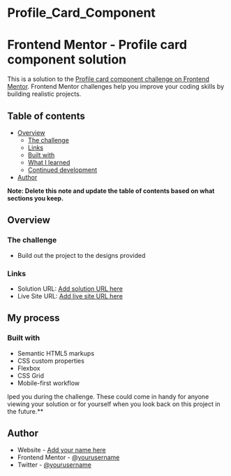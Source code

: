 # Profile_Card_Component
# Frontend Mentor - Profile card component solution

This is a solution to the [Profile card component challenge on Frontend Mentor](https://www.frontendmentor.io/challenges/profile-card-component-cfArpWshJ). Frontend Mentor challenges help you improve your coding skills by building realistic projects. 

## Table of contents

- [Overview](#overview)
  - [The challenge](#the-challenge)
  - [Links](#links)
  - [Built with](#built-with)
  - [What I learned](#what-i-learned)
  - [Continued development](#continued-development)
- [Author](#author)


**Note: Delete this note and update the table of contents based on what sections you keep.**

## Overview

### The challenge

- Build out the project to the designs provided



### Links

- Solution URL: [Add solution URL here](https://github.com/BenChis/Profile_Card_Component/blob/main/README.md/)
- Live Site URL: [Add live site URL here](https://profilcomponent.netlify.app/)

## My process

### Built with

- Semantic HTML5 markups
- CSS custom properties
- Flexbox
- CSS Grid
- Mobile-first workflow


lped you during the challenge. These could come in handy for anyone viewing your solution or for yourself when you look back on this project in the future.**

## Author

- Website - [Add your name here](https://www.your-site.com)
- Frontend Mentor - [@yourusername](https://www.frontendmentor.io/profile/yourusername)
- Twitter - [@yourusername](https://www.frontendmentor.io/profile/BenChis)


